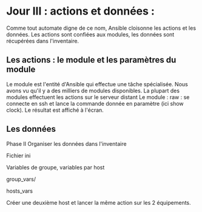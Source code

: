 # Jour III :  actions et données :

Comme tout automate digne de ce nom, Ansible cloisonne les actions et les données. Les actions sont confiées aux modules, les données sont récupérées dans l'inventaire.

## Les actions : le module et les paramètres du module
Le module est l'entité d'Ansible qui effectue une tâche spécialisée. Nous avons vu qu'il y a des milliers de modules disponibles. 
La plupart des modules effectuent les actions sur le serveur distant 
Le module : raw : se connecte en ssh et lance la commande donnée en paramètre (ici show clock). Le résultat est affiché à l&#39;écran.

## Les données

Phase II Organiser les données dans l&#39;inventaire

Fichier ini

Variables de groupe, variables par host

group\_vars/

hosts\_vars

Créer une deuxième host et lancer la même action sur les 2 équipements.

<!--stackedit_data:
eyJoaXN0b3J5IjpbLTExNzExNzM4NzAsMTk2MDE0NDQxMF19
-->